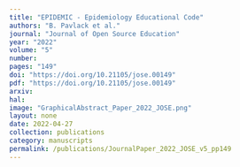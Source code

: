 ```yaml
---
title: "EPIDEMIC - Epidemiology Educational Code"
authors: "B. Pavlack et al."
journal: "Journal of Open Source Education"
year: "2022"
volume: "5"
number: 
pages: "149"
doi: "https://doi.org/10.21105/jose.00149"
pdf: "https://doi.org/10.21105/jose.00149"
arxiv: 
hal: 
image: "GraphicalAbstract_Paper_2022_JOSE.png"
layout: none
date: 2022-04-27
collection: publications
category: manuscripts
permalink: /publications/JournalPaper_2022_JOSE_v5_pp149
---
```

